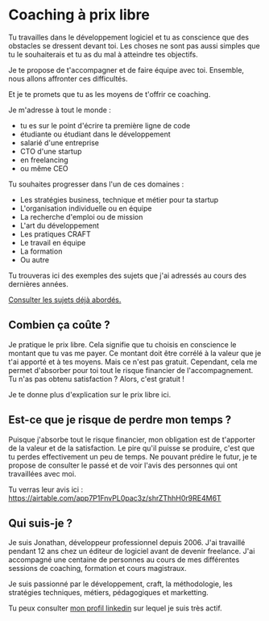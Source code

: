 # Coaching à prix libre

Tu travailles dans le développement logiciel et tu as conscience que des obstacles se dressent devant toi. Les choses ne sont pas aussi simples que tu le souhaiterais et tu as du mal à atteindre tes objectifs.

Je te propose de t'accompagner et de faire équipe avec toi. Ensemble, nous allons affronter ces difficultés.

Et je te promets que tu as les moyens de t'offrir ce coaching.

Je m'adresse à tout le monde : 
- tu es sur le point d'écrire ta première ligne de code
- étudiante ou étudiant dans le développement
- salarié d'une entreprise
- CTO d'une startup
- en freelancing
- ou même CEO

Tu souhaites progresser dans l'un de ces domaines : 
- Les stratégies business, technique et métier pour ta startup
- L'organisation individuelle ou en équipe
- La recherche d'emploi ou de mission
- L'art du développement
- Les pratiques CRAFT
- Le travail en équipe 
- La formation
- Ou autre

Tu trouveras ici des exemples des sujets que j'ai adressés au cours des dernières années.

[Consulter les sujets déjà abordés.](sujets.md)

## Combien ça coûte ? 

Je pratique le prix libre. Cela signifie que tu choisis en conscience le montant que tu vas me payer. Ce montant doit être corrélé à la valeur que je t'ai apporté et à tes moyens. Mais ce n'est pas gratuit. Cependant, cela me permet d'absorber pour toi tout le risque financier de l'accompagnement. Tu n'as pas obtenu satisfaction ? Alors, c'est gratuit !

Je te donne plus d'explication sur le prix libre ici.

## Est-ce que je risque de perdre mon temps ?

Puisque j'absorbe tout le risque financier, mon obligation est de t'apporter de la valeur et de la satisfaction. Le pire qu'il puisse se produire, c'est que tu perdes effectivement un peu de temps. Ne pouvant prédire le futur, je te propose de consulter le passé et de voir l'avis des personnes qui ont travaillées avec moi.

Tu verras leur avis ici : https://airtable.com/app7P1FnvPL0pac3z/shrZThhH0r9RE4M6T

## Qui suis-je ? 

Je suis Jonathan, développeur professionnel depuis 2006. J'ai travaillé pendant 12 ans chez un éditeur de logiciel avant de devenir freelance. J'ai accompagné une centaine de personnes au cours de mes différentes sessions de coaching, formation et cours magistraux.

Je suis passionné par le développement, craft, la méthodologie, les stratégies techniques, métiers, pédagogiques et marketting.

Tu peux consulter [mon profil linkedin](https://www.linkedin.com/in/jonathan-laurent/) sur lequel je suis très actif. 



